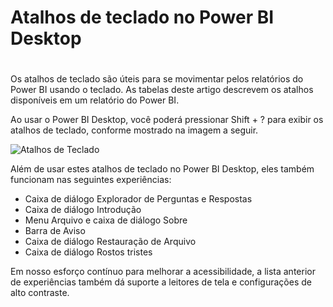 # **Atalhos de teclado no Power BI Desktop** <h1>

Os atalhos de teclado são úteis para se movimentar pelos relatórios do Power BI usando o teclado. As tabelas deste artigo descrevem os atalhos disponíveis em um relatório do Power BI.

Ao usar o Power BI Desktop, você poderá pressionar Shift + ? para exibir os atalhos de teclado, conforme mostrado na imagem a seguir.

![Atalhos de Teclado](https://docs.microsoft.com/pt-br/power-bi/create-reports/media/desktop-accessibility/accessibility-03.png)
  
  Além de usar estes atalhos de teclado no Power BI Desktop, eles também funcionam nas seguintes experiências:

- Caixa de diálogo Explorador de Perguntas e Respostas
- Caixa de diálogo Introdução
- Menu Arquivo e caixa de diálogo Sobre
- Barra de Aviso
- Caixa de diálogo Restauração de Arquivo
- Caixa de diálogo Rostos tristes

Em nosso esforço contínuo para melhorar a acessibilidade, a lista anterior de experiências também dá suporte a leitores de tela e configurações de alto contraste.
